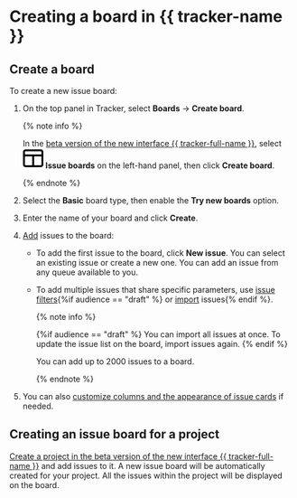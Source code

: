 # Creating a board in {{ tracker-name }}

## Create a board

To create a new issue board:

1. On the top panel in Tracker, select **Boards** → **Create board**.

   {% note info %}

   In the [beta version of the new interface {{ tracker-full-name }}](../user/personal.md#sec_beta), select ![](../../_assets/tracker/svg/boards.svg)&nbsp;**Issue boards** on the left-hand panel, then click **Create board**.

   {% endnote %}

1. Select the **Basic** board type, then enable the **Try new boards** option.

1. Enter the name of your board and click **Create**.

1. [Add](./agile-new-use.md#from-board) issues to the board:

    * To add the first issue to the board, click **New issue**. You can select an existing issue or create a new one. You can add an issue from any queue available to you.

    * To add multiple issues that share specific parameters, use [issue filters](./agile-new-use.md#from-bulk){%if audience == "draft" %} or [import](./agile-new-use.md#import) issues{% endif %}.

        {% note info %}

        {%if audience == "draft" %}
        You can import all issues at once. To update the issue list on the board, import issues again.
        {% endif %}

        You can add up to 2000 issues to a board.

        {% endnote %}

1. You can also [customize columns and the appearance of issue cards](agile-new-set.md) if needed.

## Creating an issue board for a project

[Create a project in the beta version of the new interface {{ tracker-full-name }}](./create-project.md) and add issues to it. A new issue board will be automatically created for your project. All the issues within the project will be displayed on the board.

